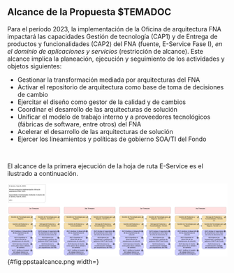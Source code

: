 ## Alcance de la Propuesta $TEMADOC
Para el período 2023, la implementación de la Oficina de arquitectura FNA impactará las capacidades Gestión de tecnología (CAP1) y de Entrega de productos y funcionalidades (CAP2)
del FNA (fuente, E-Service Fase I), _en el dominio de aplicaciones y servicios_ (restricción de alcance). Este alcance implica la planeación, ejecución y seguimiento de los actividades y objetos siguientes:

- Gestionar la transformación mediada por arquitecturas del FNA
- Activar el repositorio de arquitectura como base de toma de decisiones de cambio
- Ejercitar el diseño como gestor de la calidad y de cambios
- Coordinar el desarrollo de las arquitecturas de solución
- Unificar el modelo de trabajo interno y a proveedores tecnológicos (fábricas de software, entre otros) del FNA
- Acelerar el desarrollo de las arquitecturas de solución​
- Ejercer los lineamientos y políticas de gobierno​ SOA/TI del Fondo

<br>

El alcance de la primera ejecución de la hoja de ruta E-Service es el ilustrado a continuación.

![Vista de evolución de capacidades dentro del alcance del proyecto hoja de ruta E-Service, período 2023, dominio de aplicaciones y servicios. Capacidades incrementadas para impactar a los objetivos Flexibilidad (OBJ3) y Fortalecimiento (OBJ2)](images/ppstaalcance.png){#fig:ppstaalcance.png width=}

<br>
